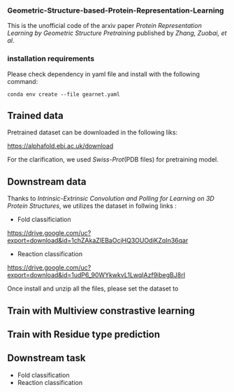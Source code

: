 ### Geometric-Structure-based-Protein-Representation-Learning

This is the unofficial code of the arxiv paper *Protein Representation Learning by Geometric Structure Pretraining* published by *Zhang, Zuobai, et al*.

### installation requirements
Please check dependency in yaml file and install with the following command:

    conda env create --file gearnet.yaml

## Trained data 

Pretrained dataset can be downloaded in the following liks:

https://alphafold.ebi.ac.uk/download
  
For the clarification, we used *Swiss-Prot*(PDB files) for pretraining model.

## Downstream data 
Thanks to *Intrinsic-Extrinsic Convolution and Polling for Learning on 3D Protein Structures*, we utilizes the dataset in follwing links :
* Fold classificiation 

https://drive.google.com/uc?export=download&id=1chZAkaZlEBaOcjHQ3OUOdiKZqIn36qar

* Reaction classification 

https://drive.google.com/uc?export=download&id=1udP6_90WYkwkvL1LwqIAzf9ibegBJ8rI

Once install and unzip all the files, please set the dataset to 

## Train with Multiview constrastive learning 

## Train with Residue type prediction 

## Downstream task 
* Fold classification 
* Reaction classification



